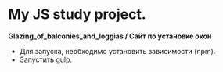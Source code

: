 # My JS study project.
**Glazing_of_balconies_and_loggias / Сайт по установке окон**

 - Для запуска, необходимо установить зависимости (npm). 
 - Запустить gulp.
